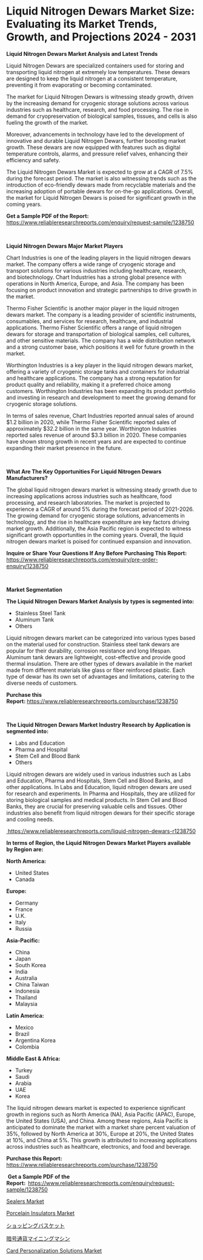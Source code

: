 <p><h1>Liquid Nitrogen Dewars Market Size: Evaluating its Market Trends, Growth, and Projections 2024 - 2031</h1></p><p><strong>Liquid Nitrogen Dewars Market Analysis and Latest Trends</strong></p>
<p><p>Liquid Nitrogen Dewars are specialized containers used for storing and transporting liquid nitrogen at extremely low temperatures. These dewars are designed to keep the liquid nitrogen at a consistent temperature, preventing it from evaporating or becoming contaminated.</p><p>The market for Liquid Nitrogen Dewars is witnessing steady growth, driven by the increasing demand for cryogenic storage solutions across various industries such as healthcare, research, and food processing. The rise in demand for cryopreservation of biological samples, tissues, and cells is also fueling the growth of the market.</p><p>Moreover, advancements in technology have led to the development of innovative and durable Liquid Nitrogen Dewars, further boosting market growth. These dewars are now equipped with features such as digital temperature controls, alarms, and pressure relief valves, enhancing their efficiency and safety.</p><p>The Liquid Nitrogen Dewars Market is expected to grow at a CAGR of 7.5% during the forecast period. The market is also witnessing trends such as the introduction of eco-friendly dewars made from recyclable materials and the increasing adoption of portable dewars for on-the-go applications. Overall, the market for Liquid Nitrogen Dewars is poised for significant growth in the coming years.</p></p>
<p><strong>Get a Sample PDF of the Report:&nbsp;</strong> <a href="https://www.reliableresearchreports.com/enquiry/request-sample/1238750">https://www.reliableresearchreports.com/enquiry/request-sample/1238750</a></p>
<p>&nbsp;</p>
<p><strong>Liquid Nitrogen Dewars Major Market Players</strong></p>
<p><p>Chart Industries is one of the leading players in the liquid nitrogen dewars market. The company offers a wide range of cryogenic storage and transport solutions for various industries including healthcare, research, and biotechnology. Chart Industries has a strong global presence with operations in North America, Europe, and Asia. The company has been focusing on product innovation and strategic partnerships to drive growth in the market.</p><p>Thermo Fisher Scientific is another major player in the liquid nitrogen dewars market. The company is a leading provider of scientific instruments, consumables, and services for research, healthcare, and industrial applications. Thermo Fisher Scientific offers a range of liquid nitrogen dewars for storage and transportation of biological samples, cell cultures, and other sensitive materials. The company has a wide distribution network and a strong customer base, which positions it well for future growth in the market.</p><p>Worthington Industries is a key player in the liquid nitrogen dewars market, offering a variety of cryogenic storage tanks and containers for industrial and healthcare applications. The company has a strong reputation for product quality and reliability, making it a preferred choice among customers. Worthington Industries has been expanding its product portfolio and investing in research and development to meet the growing demand for cryogenic storage solutions.</p><p>In terms of sales revenue, Chart Industries reported annual sales of around $1.2 billion in 2020, while Thermo Fisher Scientific reported sales of approximately $32.2 billion in the same year. Worthington Industries reported sales revenue of around $3.3 billion in 2020. These companies have shown strong growth in recent years and are expected to continue expanding their market presence in the future.</p></p>
<p>&nbsp;</p>
<p><strong>What Are The Key Opportunities For Liquid Nitrogen Dewars Manufacturers?</strong></p>
<p><p>The global liquid nitrogen dewars market is witnessing steady growth due to increasing applications across industries such as healthcare, food processing, and research laboratories. The market is projected to experience a CAGR of around 5% during the forecast period of 2021-2026. The growing demand for cryogenic storage solutions, advancements in technology, and the rise in healthcare expenditure are key factors driving market growth. Additionally, the Asia Pacific region is expected to witness significant growth opportunities in the coming years. Overall, the liquid nitrogen dewars market is poised for continued expansion and innovation.</p></p>
<p><strong>Inquire or Share Your Questions If Any Before Purchasing This Report:</strong> <a href="https://www.reliableresearchreports.com/enquiry/pre-order-enquiry/1238750">https://www.reliableresearchreports.com/enquiry/pre-order-enquiry/1238750</a></p>
<p>&nbsp;</p>
<p><strong>Market Segmentation</strong></p>
<p><strong>The Liquid Nitrogen Dewars Market Analysis by types is segmented into:</strong></p>
<p><ul><li>Stainless Steel Tank</li><li>Aluminum Tank</li><li>Others</li></ul></p>
<p><p>Liquid nitrogen dewars market can be categorized into various types based on the material used for construction. Stainless steel tank dewars are popular for their durability, corrosion resistance and long lifespan. Aluminum tank dewars are lightweight, cost-effective and provide good thermal insulation. There are other types of dewars available in the market made from different materials like glass or fiber reinforced plastic. Each type of dewar has its own set of advantages and limitations, catering to the diverse needs of customers.</p></p>
<p><strong>Purchase this Report:&nbsp;</strong><a href="https://www.reliableresearchreports.com/purchase/1238750">https://www.reliableresearchreports.com/purchase/1238750</a></p>
<p>&nbsp;</p>
<p><strong>The Liquid Nitrogen Dewars Market Industry Research by Application is segmented into:</strong></p>
<p><ul><li>Labs and Education</li><li>Pharma and Hospital</li><li>Stem Cell and Blood Bank</li><li>Others</li></ul></p>
<p><p>Liquid nitrogen dewars are widely used in various industries such as Labs and Education, Pharma and Hospitals, Stem Cell and Blood Banks, and other applications. In Labs and Education, liquid nitrogen dewars are used for research and experiments. In Pharma and Hospitals, they are utilized for storing biological samples and medical products. In Stem Cell and Blood Banks, they are crucial for preserving valuable cells and tissues. Other industries also benefit from liquid nitrogen dewars for their specific storage and cooling needs.</p></p>
<p><a href="https://www.reliableresearchreports.com/liquid-nitrogen-dewars-r1238750">&nbsp;https://www.reliableresearchreports.com/liquid-nitrogen-dewars-r1238750</a></p>
<p><strong>In terms of Region, the Liquid Nitrogen Dewars Market Players available by Region are:</strong></p>
<p>
    <p> <strong> North America: </strong>
        <ul>
            <li>United States</li>
            <li>Canada</li>
        </ul>
        </p> 
    <p> <strong> Europe: </strong>
        <ul>
            <li>Germany</li>
            <li>France</li>
            <li>U.K.</li>
            <li>Italy</li>
            <li>Russia</li>
        </ul>
        </p> 
    <p> <strong> Asia-Pacific: </strong>
        <ul>
            <li>China</li>
            <li>Japan</li>
            <li>South Korea</li>
            <li>India</li>
            <li>Australia</li>
            <li>China Taiwan</li>
            <li>Indonesia</li>
            <li>Thailand</li>
            <li>Malaysia</li>
        </ul>
        </p> 
    <p> <strong> Latin America: </strong>
        <ul>
            <li>Mexico</li>
            <li>Brazil</li>
            <li>Argentina Korea</li>
            <li>Colombia</li>
        </ul>
        </p> 
    <p> <strong> Middle East & Africa: </strong>
        <ul>
            <li>Turkey</li>
            <li>Saudi</li>
            <li>Arabia</li>
            <li>UAE</li>
            <li>Korea</li>
        </ul>
    </p>
    </p>
<p><p>The liquid nitrogen dewars market is expected to experience significant growth in regions such as North America (NA), Asia Pacific (APAC), Europe, the United States (USA), and China. Among these regions, Asia Pacific is anticipated to dominate the market with a market share percent valuation of 35%, followed by North America at 30%, Europe at 20%, the United States at 10%, and China at 5%. This growth is attributed to increasing applications across industries such as healthcare, electronics, and food and beverage.</p></p>
<p><strong>Purchase this Report: </strong><a href="https://www.reliableresearchreports.com/purchase/1238750">https://www.reliableresearchreports.com/purchase/1238750</a></p>
<p>&nbsp;<strong>Get a Sample PDF of the Report:&nbsp;&nbsp;</strong><a href="https://www.reliableresearchreports.com/enquiry/request-sample/1238750">https://www.reliableresearchreports.com/enquiry/request-sample/1238750</a></p>
<p><strong></strong></p>
<p><p><a href="https://github.com/BryceTownsendr/Market-Research-Report-List-4/blob/main/sealers-market.md">Sealers Market</a></p><p><a href="https://issuu.com/reportprime-2/docs/porcelain-insulators-market-size-2030.pptx">Porcelain Insulators Market</a></p><p><a href="https://github.com/mcbeesbxa270/Market-Research-Report-List-1/blob/main/601734035773.md">ショッピングバスケット</a></p><p><a href="https://github.com/EmoryYundt1935/Market-Research-Report-List-1/blob/main/783446535774.md">暗号通貨マイニングマシン</a></p><p><a href="https://github.com/mahnoor2003/Market-Research-Report-List-4/blob/main/card-personalization-solutions-market.md">Card Personalization Solutions Market</a></p></p>